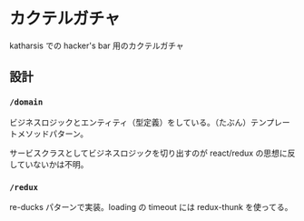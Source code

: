 # カクテルガチャ

katharsis での hacker's bar 用のカクテルガチャ

## 設計

### `/domain`

ビジネスロジックとエンティティ（型定義）をしている。（たぶん）テンプレートメソッドパターン。

サービスクラスとしてビジネスロジックを切り出すのが react/redux の思想に反していないかは不明。

### `/redux`

re-ducks パターンで実装。loading の timeout には redux-thunk を使ってる。
